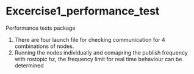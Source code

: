 # Excercise1_performance_test

Performance tests package

1. There are four launch file for checking communication for 4 combinations of nodes.
2. Running the nodes individually and comapring the publish frequency with rostopic hz, the frequency limit for real time behaviour can be determined

